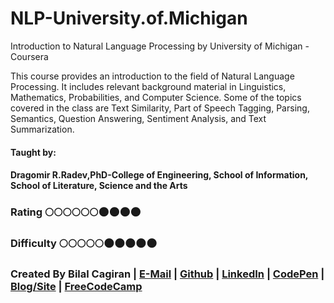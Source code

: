 # NLP-University.of.Michigan
Introduction to Natural Language Processing by University of Michigan - Coursera

This course provides an introduction to the field of Natural Language Processing. It includes relevant background material in Linguistics, Mathematics, Probabilities, and Computer Science. Some of the topics covered in the class are Text Similarity, Part of Speech Tagging, Parsing, Semantics, Question Answering, Sentiment Analysis, and Text Summarization.

#### Taught by: 
#### Dragomir R.Radev,PhD-College of Engineering, School of Information, School of Literature, Science and the Arts

### Rating :full_moon::full_moon::full_moon::full_moon::full_moon::full_moon::new_moon::new_moon::new_moon::new_moon:
### Difficulty :full_moon::full_moon::full_moon::full_moon::full_moon::new_moon::new_moon::new_moon::new_moon::new_moon:

### Created By Bilal Cagiran | [E-Mail](mailto:bcagiran@hotmail.com) | [Github](https://github.com/extwiii/) | [LinkedIn](https://linkedin.com/in/bilalcagiran) | [CodePen](http://codepen.io/extwiii/) | [Blog/Site](http://bilalcagiran.com) | [FreeCodeCamp](https://www.freecodecamp.com/extwiii) 
